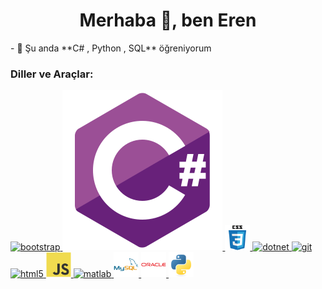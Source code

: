 <h1 align="center">Merhaba 👋, ben Eren</h1>
- 🌱 Şu anda **C# , Python , SQL** öğreniyorum
</p>

<h3 align="left">Diller ve Araçlar:</h3>
<p align = "left"> <a href = "https://getbootstrap.com" target = "_blank" rel = "noreferrer"> <img src = "https://raw.githubusercontent.com/devicons/devicon /master/icons/bootstrap/bootstrap-plain-wordmark.svg" alt = "bootstrap" width = "40" height = "40"/> </a> <a href = "https://www.w3schools.com /cs/" target = "_blank" rel = "noreferrer"> <img src = "https://raw.githubusercontent.com/devicons/devicon/master/icons/csharp/csharp-original.svg" alt = "csharp " genişlik = "40" yükseklik = "40"/> </a> <a href = "https://www.w3schools.com/css/" target = "_blank" rel = "noreferrer"> <img src= "https://raw.githubusercontent.com/devicons/devicon/master/icons/css3/css3-original-wordmark.svg" alt = "css3" width = "40" height = "40"/> </a> <a href = "https://dotnet.microsoft.com/" target = "_blank" rel = "noreferrer"> <img src = "https://raw.githubusercontent.com/devicons/devicon/master/icons/ dot-net/dot-net-original-wordmark.svg" alt = "dotnet" width = "40" height = "40"/> </a> <a href = "https://git-scm.com/ " target = "_blank" rel = "noreferrer"> <img src = "https://www.vectorlogo.zone/logos/git-scm/git-scm-icon.svg" alt = "git" width = "40 " height = "40"/> </a> <a href = "https://www.w3.org/html/" target = "_blank" rel = "noreferrer"> <img src = "https:// raw.githubusercontent.com/devicons/devicon/master/icons/html5/html5-original-wordmark.svg" alt = "html5" width = "40" height = "40"/> </a> <a href = " https://developer.mozilla.org/en-US/docs/Web/JavaScript" target = "_blank" rel = "noreferrer"> <img src = "https://raw.githubusercontent.com/devicons/devicon/ master/icons/javascript/javascript-original.svg" alt = "javascript" width = "40" height = "40"/> </a> <a href = "https://www.mathworks.com/" hedef ="_blank" rel = "noreferrer"> <img src = "https://upload.wikimedia.org/wikipedia/commons/2/21/Matlab_Logo.png" alt = "matlab" width = "40" height = " 40"/> </a> <a href = "https://www.mysql.com/" target = "_blank" rel = "noreferrer"> <img src = "https://raw.githubusercontent.com/devicons/devicon/master/icons/mysql/mysql-original-wordmark.svg" alt = "mysql" width = "40" height = "40"/> </a> <a href = "https:// www.oracle.com/" target = "_blank" rel = "noreferrer"> <img src = "https://raw.githubusercontent.com/devicons/devicon/master/icons/oracle/oracle-original.svg" alt ="oracle" width = "40" height = "40"/> </a> <a href = "https://www.python.org" target = "_blank" rel = "noreferrer"> <img src= "https://raw.githubusercontent.com/devicons/devicon/master/icons/python/python-original.svg" alt = "python" width = "40" height = "40"/> </a> </ p>
